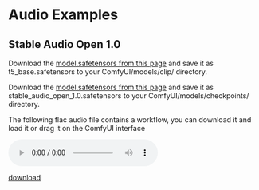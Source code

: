 # Audio Examples

## Stable Audio Open 1.0

Download the [model.safetensors from this page](https://huggingface.co/google-t5/t5-base/blob/main/model.safetensors) and save it as t5_base.safetensors to your ComfyUI/models/clip/ directory.

Download the [model.safetensors from this page](https://huggingface.co/stabilityai/stable-audio-open-1.0/tree/main) and save it as stable_audio_open_1.0.safetensors to your ComfyUI/models/checkpoints/ directory.

The following flac audio file contains a workflow, you can download it and load it or drag it on the ComfyUI interface

<audio controls="1" src="stable_audio_example.flac">Your browser does not support the audio tag.</audio>

[download](stable_audio_example.flac)

